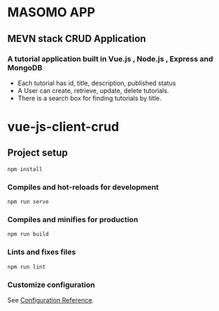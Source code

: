 # MASOMO APP
## MEVN stack CRUD Application 

### A tutorial application built in Vue.js , Node.js , Express and MongoDB

- Each tutorial has id, title, description, published status
- A User can create, retrieve, update, delete tutorials.
- There is a search box for finding tutorials by title.

# vue-js-client-crud

## Project setup
```
npm install
```

### Compiles and hot-reloads for development
```
npm run serve
```

### Compiles and minifies for production
```
npm run build
```

### Lints and fixes files
```
npm run lint
```

### Customize configuration
See [Configuration Reference](https://cli.vuejs.org/config/).
